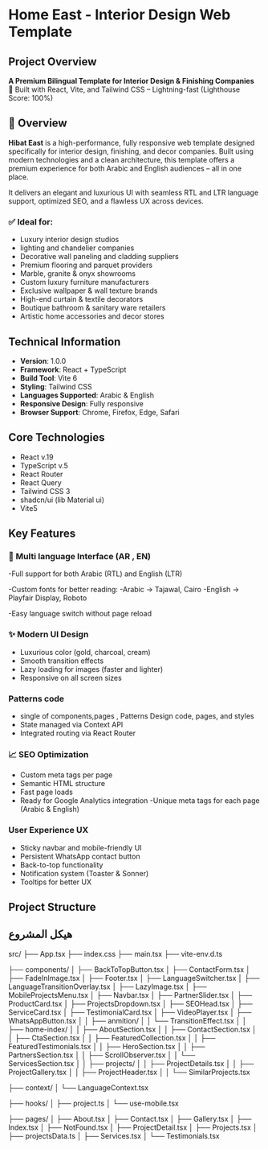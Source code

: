 # Home East - Interior Design Web Template

## Project Overview
**A Premium Bilingual Template for Interior Design & Finishing Companies**  
🚀 Built with React, Vite, and Tailwind CSS – Lightning-fast (Lighthouse Score: 100%)

## 📌 Overview

**Hibat East** is a high-performance, fully responsive web template designed specifically for interior design, finishing, and decor companies. Built using modern technologies and a clean architecture, this template offers a premium experience for both Arabic and English audiences – all in one place.

It delivers an elegant and luxurious UI with seamless RTL and LTR language support, optimized SEO, and a flawless UX across devices.

### ✅ Ideal for:

- Luxury interior design studios  
- lighting and chandelier companies  
- Decorative wall paneling and cladding suppliers  
- Premium flooring and parquet providers  
- Marble, granite & onyx showrooms  
- Custom luxury furniture manufacturers  
- Exclusive wallpaper & wall texture brands  
- High-end curtain & textile decorators  
- Boutique bathroom & sanitary ware retailers  
- Artistic home accessories and decor stores

## Technical Information

- **Version**: 1.0.0 
- **Framework**: React + TypeScript  
- **Build Tool**: Vite 6  
- **Styling**: Tailwind CSS  
- **Languages Supported**: Arabic & English  
- **Responsive Design**: Fully responsive  
- **Browser Support**: Chrome, Firefox, Edge, Safari

## Core Technologies

- React v.19
- TypeScript v.5
- React Router 
- React Query 
- Tailwind CSS 3
- shadcn/ui (lib Material ui)
- Vite5

## Key Features

### 🔄 Multi language Interface (AR , EN)

-Full support for both Arabic (RTL) and English (LTR)

-Custom fonts for better reading:
-Arabic → Tajawal, Cairo
-English → Playfair Display, Roboto

-Easy language switch without page reload


### ✨ Modern UI Design

- Luxurious color (gold, charcoal, cream)
- Smooth transition effects
- Lazy loading for images (faster and lighter)
- Responsive on all screen sizes

### Patterns code 

- single of  components,pages , Patterns Design code, pages, and styles
- State managed via Context API
- Integrated routing via React Router

### 📈 SEO Optimization
- Custom meta tags per page
- Semantic HTML structure
- Fast page loads
- Ready for Google Analytics integration
-Unique meta tags for each page (Arabic & English)

###  User Experience UX

- Sticky navbar and mobile-friendly UI
- Persistent WhatsApp contact button
- Back-to-top functionality
- Notification system (Toaster & Sonner)
- Tooltips for better UX


## Project Structure
## هيكل المشروع
src/
├── App.tsx
├── index.css
├── main.tsx
├── vite-env.d.ts

├── components/
│   ├── BackToTopButton.tsx
│   ├── ContactForm.tsx
│   ├── FadeInImage.tsx
│   ├── Footer.tsx
│   ├── LanguageSwitcher.tsx
│   ├── LanguageTransitionOverlay.tsx
│   ├── LazyImage.tsx
│   ├── MobileProjectsMenu.tsx
│   ├── Navbar.tsx
│   ├── PartnerSlider.tsx
│   ├── ProductCard.tsx
│   ├── ProjectsDropdown.tsx
│   ├── SEOHead.tsx
│   ├── ServiceCard.tsx
│   ├── TestimonialCard.tsx
│   ├── VideoPlayer.tsx
│   ├── WhatsAppButton.tsx
│
│   ├── anmition/
│   │   └── TransitionEffect.tsx
│
│   ├── home-index/
│   │   ├── AboutSection.tsx
│   │   ├── ContactSection.tsx
│   │   ├── CtaSection.tsx
│   │   ├── FeaturedCollection.tsx
│   │   ├── FeaturedTestimonials.tsx
│   │   ├── HeroSection.tsx
│   │   ├── PartnersSection.tsx
│   │   ├── ScrollObserver.tsx
│   │   └── ServicesSection.tsx
│
│   ├── projects/
│   │   ├── ProjectDetails.tsx
│   │   ├── ProjectGallery.tsx
│   │   ├── ProjectHeader.tsx
│   │   └── SimilarProjects.tsx

├── context/
│   └── LanguageContext.tsx

├── hooks/
│   ├── project.ts
│   └── use-mobile.tsx

├── pages/
│   ├── About.tsx
│   ├── Contact.tsx
│   ├── Gallery.tsx
│   ├── Index.tsx
│   ├── NotFound.tsx
│   ├── ProjectDetail.tsx
│   ├── Projects.tsx
│   ├── projectsData.ts
│   ├── Services.tsx
│   └── Testimonials.tsx


